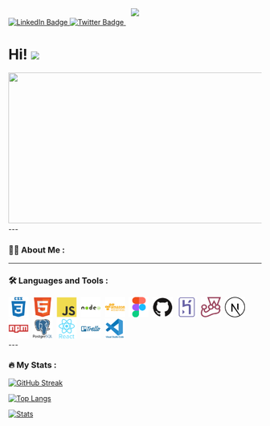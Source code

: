 

<!--
**srai98i/srai98i** is a ✨ _special_ ✨ repository because its `README.md` (this file) appears on your GitHub profile.

Here are some ideas to get you started:

- 🔭 I’m currently working on ...
- 🌱 I’m currently learning ...
- 👯 I’m looking to collaborate on ...
- 🤔 I’m looking for help with ...
- 💬 Ask me about ...
- 📫 How to reach me: ...
- 😄 Pronouns: ...
- ⚡ Fun fact: ...
-->

<div id="header" align="center">
  <img src="https://media.giphy.com/media/M9gbBd9nbDrOTu1Mqx/giphy.gif" width="100"/>
</div>
<div id="badges">
  <a href="https://linkedin.com/in/simranrai98">
    <img src="https://img.shields.io/badge/LinkedIn-blue?style=for-the-badge&logo=linkedin&logoColor=white" alt="LinkedIn Badge"/>
  </a>
  <a href="your-twitter-URL">
    <img src="https://img.shields.io/badge/Twitter-blue?style=for-the-badge&logo=twitter&logoColor=white" alt="Twitter Badge"/>
  </a>
  <img src="https://komarev.com/ghpvc/?username=srai98i&style=flat-square&color=blue" alt=""/>
</div>
<h1>
  Hi!
  <img src="https://media.giphy.com/media/hvRJCLFzcasrR4ia7z/giphy.gif" width="30px"/>
</h1>
<div align="center">
  <img src="https://media.giphy.com/media/dWesBcTLavkZuG35MI/giphy.gif" width="600" height="300"/>
</div>
---

### :woman_technologist: About Me :
---

### :hammer_and_wrench: Languages and Tools :

<div>
  <img src="https://github.com/devicons/devicon/blob/master/icons/css3/css3-plain-wordmark.svg"  title="CSS3" alt="CSS" width="40" height="40"/>&nbsp;
  <img src="https://github.com/devicons/devicon/blob/master/icons/html5/html5-original.svg" title="HTML5" alt="HTML" width="40" height="40"/>&nbsp;
  <img src="https://github.com/devicons/devicon/blob/master/icons/javascript/javascript-original.svg" title="JavaScript" alt="JavaScript" width="40" height="40"/>&nbsp;
  <img src="https://github.com/devicons/devicon/blob/master/icons/nodejs/nodejs-original-wordmark.svg" title="NodeJS" alt="NodeJS" width="40" height="40"/>&nbsp;
  <img src="https://github.com/devicons/devicon/blob/master/icons/amazonwebservices/amazonwebservices-plain-wordmark.svg" title="AWS" alt="AWS" width="40" height="40"/>&nbsp;
  <img src=https://github.com/devicons/devicon/blob/master/icons/figma/figma-original.svg title="Figma" alt="Figma" width="40" height="40"/>&nbsp;
 <img src=https://github.com/devicons/devicon/blob/master/icons/github/github-original.svg title="Github" alt="Github" width="40" height="40"/>&nbsp;
 <img src=https://github.com/devicons/devicon/blob/master/icons/heroku/heroku-original.svg title="Heroku" alt="Heroku" width="40" height="40"/>&nbsp;
 <img src=https://github.com/devicons/devicon/blob/master/icons/jest/jest-plain.svg title="Jest" alt="Jest" width="40" height="40"/>&nbsp;
 <img src=https://github.com/devicons/devicon/blob/master/icons/nextjs/nextjs-line.svg title="NextJS" alt="NextJS" width="40" height="40"/>&nbsp;
 <img src=https://github.com/devicons/devicon/blob/master/icons/npm/npm-original-wordmark.svg title="NPM" alt="NPM" width="40" height="40"/>&nbsp; 
 <img src=https://github.com/devicons/devicon/blob/master/icons/postgresql/postgresql-original-wordmark.svg title="Postgresql" alt="Postgresql" width="40" height="40"/>&nbsp;
   <img src="https://github.com/devicons/devicon/blob/master/icons/react/react-original-wordmark.svg" title="React" alt="React" width="40" height="40"/>&nbsp;
 <img src="https://github.com/devicons/devicon/blob/master/icons/trello/trello-plain-wordmark.svg" title="Trello" alt="Trello" width="40" height="40"/>&nbsp;
 <img src="https://github.com/devicons/devicon/blob/master/icons/vscode/vscode-original-wordmark.svg" title="VSCode" alt="VSCode" width="40" height="40"/>&nbsp;
</div>
---

### :fire: My Stats :

[![GitHub Streak](http://github-readme-streak-stats.herokuapp.com?user=srai98i&theme=cobalt)](https://git.io/streak-stats)

[![Top Langs](https://github-readme-stats.vercel.app/api/top-langs/?username=srai98i&theme=panda)](https://github.com/anuraghazra/github-readme-stats)

[![Stats](https://github-readme-stats.vercel.app/api//?username=srai98i&count_private=true&theme=panda)](https://github.com/anuraghazra/github-readme-stats)


